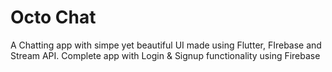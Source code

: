 # Octo Chat

A Chatting app with simpe yet beautiful UI made using Flutter, FIrebase and Stream API. 
Complete app with Login & Signup functionality using Firebase
